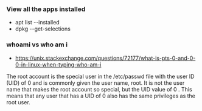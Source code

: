 ### View all the apps installed
- apt list --installed
- dpkg --get-selections


### whoami vs who am i
- https://unix.stackexchange.com/questions/72177/what-is-pts-0-and-0-0-in-linux-when-typing-who-am-i

The root account is the special user in the /etc/passwd file with the user ID (UID) of 0 and is commonly given the user name, root. It is not the user name that makes the root account so special, but the UID value of 0 . This means that any user that has a UID of 0 also has the same privileges as the root user.
